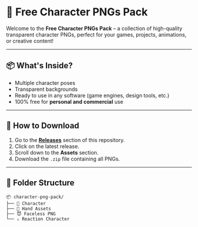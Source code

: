 # 🎨 Free Character PNGs Pack

Welcome to the **Free Character PNGs Pack** – a collection of high-quality transparent character PNGs, perfect for your games, projects, animations, or creative content!

---

## 📦 What's Inside?

- Multiple character poses
- Transparent backgrounds
- Ready to use in any software (game engines, design tools, etc.)
- 100% free for **personal and commercial** use

---

## 🚀 How to Download

1. Go to the **[Releases](https://github.com/your-username/your-repo-name/releases)** section of this repository.
2. Click on the latest release.
3. Scroll down to the **Assets** section.
4. Download the `.zip` file containing all PNGs.

---

## 📁 Folder Structure

```plaintext
📦 character-png-pack/
├── 🧍 Character
├── 🏃 Hand Assets
├── 😈 Faceless PNG
└── ⚔️ Reaction Character
